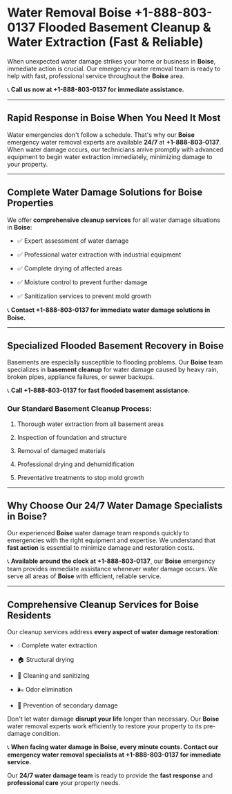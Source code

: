 # Water Removal Boise +1-888-803-0137 Flooded Basement Cleanup & Water Extraction (Fast & Reliable)



When unexpected water damage strikes your home or business in **Boise**, immediate action is crucial. Our emergency water removal team is ready to help with fast, professional service throughout the **Boise** area. 



📞 **Call us now at +1-888-803-0137 for immediate assistance.**



---



## Rapid Response in Boise When You Need It Most



Water emergencies don't follow a schedule. That's why our **Boise** emergency water removal experts are available **24/7** at **+1-888-803-0137**. When water damage occurs, our technicians arrive promptly with advanced equipment to begin water extraction immediately, minimizing damage to your property.



---



## Complete Water Damage Solutions for Boise Properties



We offer **comprehensive cleanup services** for all water damage situations in **Boise**:



- ✅ Expert assessment of water damage  

- ✅ Professional water extraction with industrial equipment  

- ✅ Complete drying of affected areas  

- ✅ Moisture control to prevent further damage  

- ✅ Sanitization services to prevent mold growth  



📞 **Contact +1-888-803-0137 for immediate water damage solutions in Boise.**



---



## Specialized Flooded Basement Recovery in Boise



Basements are especially susceptible to flooding problems. Our **Boise** team specializes in **basement cleanup** for water damage caused by heavy rain, broken pipes, appliance failures, or sewer backups. 



📞 **Call +1-888-803-0137 for fast flooded basement assistance.**



### Our Standard Basement Cleanup Process:

1. Thorough water extraction from all basement areas  

2. Inspection of foundation and structure  

3. Removal of damaged materials  

4. Professional drying and dehumidification  

5. Preventative treatments to stop mold growth  



---



## Why Choose Our 24/7 Water Damage Specialists in Boise?



Our experienced **Boise** water damage team responds quickly to emergencies with the right equipment and expertise. We understand that **fast action** is essential to minimize damage and restoration costs.



📞 **Available around the clock at +1-888-803-0137**, our **Boise** emergency team provides immediate assistance whenever water damage occurs. We serve all areas of **Boise** with efficient, reliable service.



---



## Comprehensive Cleanup Services for Boise Residents



Our cleanup services address **every aspect of water damage restoration**:



- 💧 Complete water extraction  

- 🏠 Structural drying  

- 🧼 Cleaning and sanitizing  

- 🌬️ Odor elimination  

- 🚫 Prevention of secondary damage  



Don't let water damage **disrupt your life** longer than necessary. Our **Boise** water removal experts work efficiently to restore your property to its pre-damage condition.



📞 **When facing water damage in Boise, every minute counts. Contact our emergency water removal specialists at +1-888-803-0137 for immediate service.**



Our **24/7 water damage team** is ready to provide the **fast response** and **professional care** your property needs.

